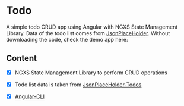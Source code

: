 # Todo
A simple todo CRUD app using Angular with NGXS State Management Library. Data of the todo list comes from [JsonPlaceHolder](https://jsonplaceholder.typicode.com/guide.html).
Without downloading the code, check the demo app here: 

## Content
- [X] NGXS State Management Library to perform CRUD operations
- [X] Todo list data is taken from [JsonPlaceHolder-Todos](https://jsonplaceholder.typicode.com/users/1/todos)
- [X] [Angular-CLI](https://cli.angular.io/)

